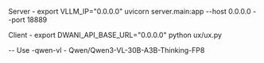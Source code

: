 Server - 
export VLLM_IP="0.0.0.0"
uvicorn server.main:app --host 0.0.0.0 --port 18889


Client - 
export DWANI_API_BASE_URL="0.0.0.0"
python ux/ux.py


-- Use -qwen-vl 
    - Qwen/Qwen3-VL-30B-A3B-Thinking-FP8